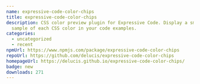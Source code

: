 ```yaml
---
name: expressive-code-color-chips
title: expressive-code-color-chips
description: CSS color preview plugin for Expressive Code. Display a small
  sample of each CSS color in your code examples.
categories:
  - uncategorized
  - recent
npmUrl: https://www.npmjs.com/package/expressive-code-color-chips
repoUrl: https://github.com/delucis/expressive-code-color-chips
homepageUrl: https://delucis.github.io/expressive-code-color-chips/
badge: new
downloads: 271
---
```

